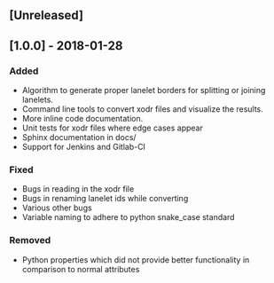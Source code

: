 ## [Unreleased]

## [1.0.0] - 2018-01-28
### Added
- Algorithm to generate proper lanelet borders for splitting or joining lanelets.
- Command line tools to convert xodr files and visualize the results.
- More inline code documentation.
- Unit tests for xodr files where edge cases appear
- Sphinx documentation in docs/
- Support for Jenkins and Gitlab-CI

### Fixed
- Bugs in reading in the xodr file
- Bugs in renaming lanelet ids while converting
- Various other bugs
- Variable naming to adhere to python snake_case standard

### Removed
- Python properties which did not provide better functionality in comparison to normal attributes
